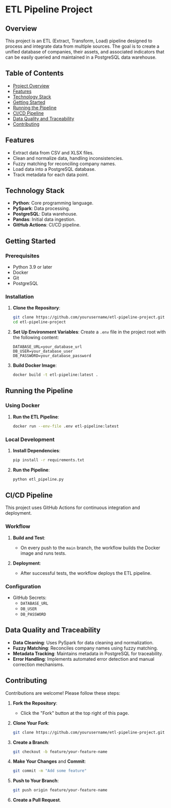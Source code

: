 # ETL Pipeline Project

## Overview

This project is an ETL (Extract, Transform, Load) pipeline designed to process and integrate data from multiple sources. The goal is to create a unified database of companies, their assets, and associated indicators that can be easily queried and maintained in a PostgreSQL data warehouse.

## Table of Contents

- [Project Overview](#overview)
- [Features](#features)
- [Technology Stack](#technology-stack)
- [Getting Started](#getting-started)
- [Running the Pipeline](#running-the-pipeline)
- [CI/CD Pipeline](#ci-cd-pipeline)
- [Data Quality and Traceability](#data-quality-and-traceability)
- [Contributing](#contributing)

## Features

- Extract data from CSV and XLSX files.
- Clean and normalize data, handling inconsistencies.
- Fuzzy matching for reconciling company names.
- Load data into a PostgreSQL database.
- Track metadata for each data point.

## Technology Stack

- **Python**: Core programming language.
- **PySpark**: Data processing.
- **PostgreSQL**: Data warehouse.
- **Pandas**: Initial data ingestion.
- **GitHub Actions**: CI/CD pipeline.

## Getting Started

### Prerequisites

- Python 3.9 or later
- Docker
- Git
- PostgreSQL

### Installation

1. **Clone the Repository**:
    ```sh
    git clone https://github.com/yourusername/etl-pipeline-project.git
    cd etl-pipeline-project
    ```

2. **Set Up Environment Variables**:
    Create a `.env` file in the project root with the following content:
    ```dotenv
    DATABASE_URL=your_database_url
    DB_USER=your_database_user
    DB_PASSWORD=your_database_password
    ```

3. **Build Docker Image**:
    ```sh
    docker build -t etl-pipeline:latest .
    ```

## Running the Pipeline

### Using Docker

1. **Run the ETL Pipeline**:
    ```sh
    docker run --env-file .env etl-pipeline:latest
    ```

### Local Development

1. **Install Dependencies**:
    ```sh
    pip install -r requirements.txt
    ```

2. **Run the Pipeline**:
    ```sh
    python etl_pipeline.py
    ```

## CI/CD Pipeline

This project uses GitHub Actions for continuous integration and deployment.

### Workflow

1. **Build and Test**:
    - On every push to the `main` branch, the workflow builds the Docker image and runs tests.

2. **Deployment**:
    - After successful tests, the workflow deploys the ETL pipeline.

### Configuration

- GitHub Secrets:
    - `DATABASE_URL`
    - `DB_USER`
    - `DB_PASSWORD`

## Data Quality and Traceability

- **Data Cleaning**: Uses PySpark for data cleaning and normalization.
- **Fuzzy Matching**: Reconciles company names using fuzzy matching.
- **Metadata Tracking**: Maintains metadata in PostgreSQL for traceability.
- **Error Handling**: Implements automated error detection and manual correction mechanisms.

## Contributing

Contributions are welcome! Please follow these steps:

1. **Fork the Repository**:
    - Click the "Fork" button at the top right of this page.

2. **Clone Your Fork**:
    ```sh
    git clone https://github.com/yourusername/etl-pipeline-project.git
    ```

3. **Create a Branch**:
    ```sh
    git checkout -b feature/your-feature-name
    ```

4. **Make Your Changes** and **Commit**:
    ```sh
    git commit -m "Add some feature"
    ```

5. **Push to Your Branch**:
    ```sh
    git push origin feature/your-feature-name
    ```

6. **Create a Pull Request**.
